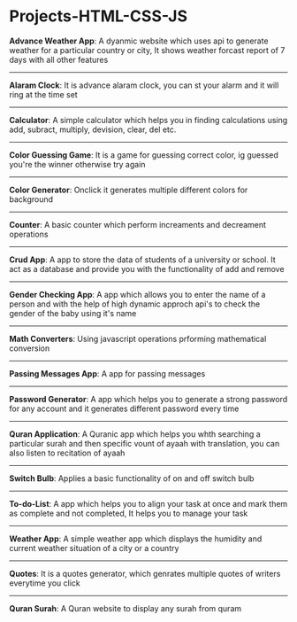 # Projects-HTML-CSS-JS
<b>Advance Weather App</b>: A dyanmic website which uses api to generate weather for a particular country or city, It shows weather forcast report of 7 days with all other features 
<hr>
<b>Alaram Clock</b>: It is advance alaram clock, you can st your alarm and it will ring at the time set
<hr>
<b>Calculator</b>: A simple calculator which helps you in finding calculations using add, subract, multiply, devision, clear, del etc.
<hr>
<b>Color Guessing Game</b>: It is a game for guessing correct color, ig guessed you're the winner otherwise try again
<hr>
<b>Color Generator</b>: Onclick it generates multiple different colors for background
<hr>
<b>Counter</b>: A basic counter which perform increaments and decreament operations
<hr>
<b>Crud App</b>: A app to store the data of students of a university or school. It act as a database and provide you with the functionality of add and remove
<hr>
<b>Gender Checking App</b>: A app which allows you to enter the name of a person and with the help of high dynamic approch api's to check the gender of the baby using it's name
<hr>
<b>Math Converters</b>: Using javascript operations prforming mathematical conversion 
<hr>
<b>Passing Messages App</b>: A app for passing messages 
<hr>
<b>Password Generator</b>: A app which helps you to generate a strong password for any account and it generates different password every time
<hr>
<b>Quran Application</b>: A Quranic app which helps you whth searching a particular surah and then specific vount of ayaah with translation, you can also listen to recitation of ayaah
<hr>
<b>Switch Bulb</b>: Applies a basic functionality of on and off switch bulb
<hr>
<b>To-do-List</b>: A app which helps you to align your task at once and mark them as complete and not completed, It helps you to manage your task 
<hr>
<b>Weather App</b>: A simple weather app which displays the humidity and current weather situation of a city or a country
<hr>
<b>Quotes</b>: It is a quotes generator, which genrates multiple quotes of writers everytime you click
<hr>
<b>Quran Surah</b>: A Quran website to display any surah from quram
